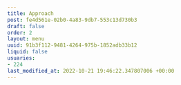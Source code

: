```yaml
---
title: Approach
post: fe4d561e-02b0-4a83-9db7-553c13d730b3
draft: false
order: 2
layout: menu
uuid: 91b3f112-9481-4264-975b-1852adb33b12
liquid: false
usuaries:
- 224
last_modified_at: 2022-10-21 19:46:22.347807006 +00:00
---
```


